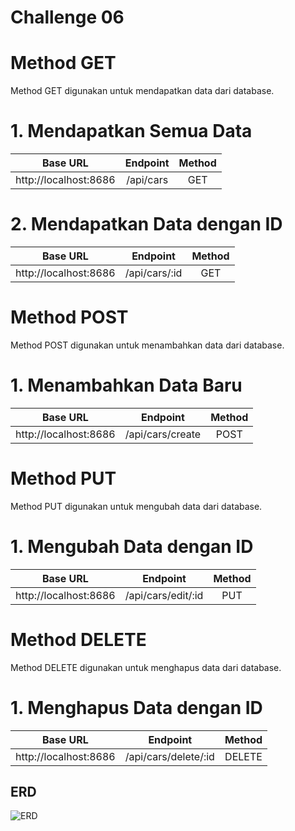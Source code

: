 # Challenge 06

# Method GET

Method GET digunakan untuk mendapatkan data dari database.

# 1. Mendapatkan Semua Data

| Base URL | Endpoint | Method |
| -------- | :-----: | :--: |
| http://localhost:8686 | /api/cars | GET |


# 2. Mendapatkan Data dengan ID

| Base URL | Endpoint | Method |
| -------- | :------: | :--: |
| http://localhost:8686 | /api/cars/:id | GET |


# Method POST 

Method POST digunakan untuk menambahkan data dari database.

# 1. Menambahkan Data Baru

| Base URL | Endpoint | Method |
| -------- | :------: | :---: |
| http://localhost:8686 | /api/cars/create | POST |


# Method PUT

Method PUT digunakan untuk mengubah data dari database.

# 1. Mengubah Data dengan ID

| Base URL | Endpoint | Method |
| -------- | :------: | :---: |
| http://localhost:8686 | /api/cars/edit/:id | PUT |


# Method DELETE

Method DELETE digunakan untuk menghapus data dari database.

# 1. Menghapus Data dengan ID

| Base URL | Endpoint | Method |
| -------- | :------: | :---: |
| http://localhost:8686 | /api/cars/delete/:id | DELETE |


## ERD 
![ERD](https://res.cloudinary.com/dcyojno0c/image/upload/v1716097257/Challenge_5_on4erw.png)




